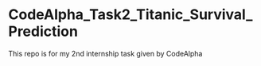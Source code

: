 # CodeAlpha_Task2_Titanic_Survival_Prediction
This repo is for my 2nd internship task given by CodeAlpha
